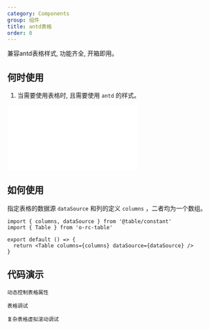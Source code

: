 ```yaml
---
category: Components
group: 组件
title: antd表格
order: 0
---
```


兼容antd表格样式, 功能齐全, 开箱即用。

## 何时使用

1. 当需要使用表格时, 且需要使用 `antd` 的样式。

<embed src="./antdDiff.md"></embed>

## 如何使用

指定表格的数据源 `dataSource` 和列的定义 `columns` ，二者均为一个数组。

```tsx | pure
import { columns, dataSource } from '@table/constant'
import { Table } from 'o-rc-table'

export default () => {
  return <Table columns={columns} dataSource={dataSource} />
}
```

## 代码演示

<code src="./demo/basic.tsx">动态控制表格属性</code>

<code src="./demo/testPage/index.tsx">表格调试</code>

<code src="./demo/complexPage/index.tsx">复杂表格虚拟滚动调试</code>
